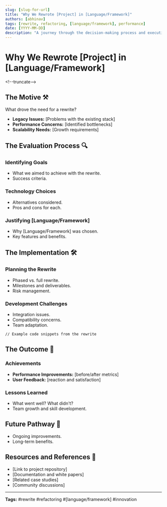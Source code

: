 ```yaml
---
slug: [slug-for-url]
title: "Why We Rewrote [Project] in [Language/Framework]"
authors: [abhinav]
tags: [rewrite, refactoring, [language/framework], performance]
date: [YYYY-MM-DD]
description: "A journey through the decision-making process and execution of rewriting our project in a new language/framework."
---
```


# Why We Rewrote [Project] in [Language/Framework]

\<!--truncate--\>

## The Motive ⚒️

What drove the need for a rewrite?

- **Legacy Issues:** [Problems with the existing stack]
- **Performance Concerns:** [Identified bottlenecks]
- **Scalability Needs:** [Growth requirements]

## The Evaluation Process 🔍

### Identifying Goals

- What we aimed to achieve with the rewrite.
- Success criteria.

### Technology Choices

- Alternatives considered.
- Pros and cons for each.

### Justifying [Language/Framework]

- Why [Language/Framework] was chosen.
- Key features and benefits.

## The Implementation 🛠

### Planning the Rewrite

- Phased vs. full rewrite.
- Milestones and deliverables.
- Risk management.

### Development Challenges

- Integration issues.
- Compatibility concerns.
- Team adaptation.

```[language]
// Example code snippets from the rewrite
```

## The Outcome 🎉

### Achievements

- **Performance Improvements:** [before/after metrics]
- **User Feedback:** [reaction and satisfaction]

### Lessons Learned

- What went well? What didn't?
- Team growth and skill development.

## Future Pathway 🔮

- Ongoing improvements.
- Long-term benefits.

## Resources and References 🔗

- [Link to project repository]
- [Documentation and white papers]
- [Related case studies]
- [Community discussions]

---

**Tags:** #rewrite #refactoring #[language/framework] #innovation
